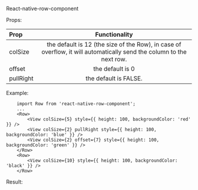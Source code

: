 React-native-row-component

Props:

| Prop | Functionality |
| :---         |     :---:      | 
| colSize   | the default is 12 (the size of the Row), in case of overflow, it will automatically send the column to the next row.     |
| offset     | the default is 0       |
| pullRight     | the default is FALSE.       |

Example:

```
	import Row from 'react-native-row-component';
	... 
	<Row>
		<View colSize={5} style={{ height: 100, backgroundColor: 'red' }} />
		<View colSize={2} pullRight style={{ height: 100, backgroundColor: 'blue' }} />
		<View colSize={2} offset={7} style={{ height: 100, backgroundColor: 'green' }} />
	</Row>
	<Row>
		<View colSize={10} style={{ height: 100, backgroundColor: 'black' }} />
	</Row>

```

Result:
	